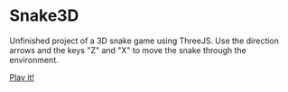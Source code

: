 # Snake3D

Unfinished project of a 3D snake game using ThreeJS.
Use the direction arrows and the keys "Z" and "X" to move the snake through the environment.

[Play it!](http://jszablevski.github.io/Snake3D/index.html)